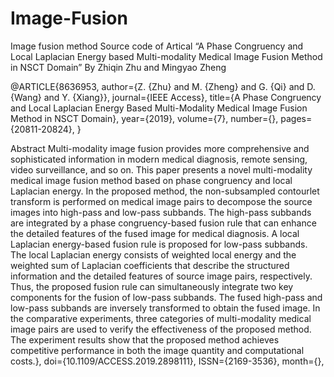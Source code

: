 # Image-Fusion
Image fusion method
Source code of Artical 
“A Phase Congruency and Local Laplacian Energy based Multi-modality Medical Image Fusion Method in NSCT Domain”
By Zhiqin Zhu and Mingyao Zheng

@ARTICLE{8636953, 
author={Z. {Zhu} and M. {Zheng} and G. {Qi} and D. {Wang} and Y. {Xiang}}, 
journal={IEEE Access}, 
title={A Phase Congruency and Local Laplacian Energy Based Multi-Modality Medical Image Fusion Method in NSCT Domain}, 
year={2019}, 
volume={7}, 
number={}, 
pages={20811-20824}, 
}

Abstract
Multi-modality image fusion provides more comprehensive and sophisticated information in modern medical diagnosis, 
remote sensing, video surveillance, and so on. This paper presents a novel multi-modality medical image fusion 
method based on phase congruency and local Laplacian energy. In the proposed method, the non-subsampled contourlet 
transform is performed on medical image pairs to decompose the source images into high-pass and low-pass subbands. 
The high-pass subbands are integrated by a phase congruency-based fusion rule that can enhance the detailed features of 
the fused image for medical diagnosis. A local Laplacian energy-based fusion rule is proposed for low-pass subbands. 
The local Laplacian energy consists of weighted local energy and the weighted sum of Laplacian coefficients that 
describe the structured information and the detailed features of source image pairs, respectively. 
Thus, the proposed fusion rule can simultaneously integrate two key components for the fusion of low-pass subbands. 
The fused high-pass and low-pass subbands are inversely transformed to obtain the fused image. 
In the comparative experiments, three categories of multi-modality medical image pairs are used to verify 
the effectiveness of the proposed method. The experiment results show that the proposed method achieves competitive 
performance in both the image quantity and computational costs.}, 
doi={10.1109/ACCESS.2019.2898111}, 
ISSN={2169-3536}, 
month={},
